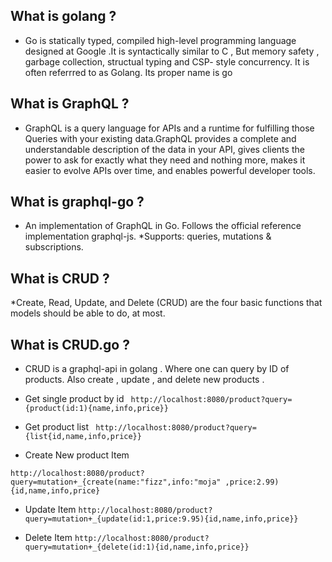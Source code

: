 ## What is golang ?

* Go is statically typed, compiled high-level programming language designed at Google .It is syntactically similar to C , But memory safety , garbage collection, structual typing and CSP- style concurrency. It is often referrred to as Golang. Its proper name is go 


## What is GraphQL ?

* GraphQL is a query language for APIs and a runtime for fulfilling those Queries with your existing data.GraphQL provides a complete and understandable description of the data in your API, gives clients the power to ask for exactly what they need and nothing more, makes it easier to evolve APIs over time, and enables powerful developer tools.

## What is graphql-go ?

* An implementation of GraphQL in Go. Follows the official reference implementation graphql-js.
*Supports: queries, mutations & subscriptions.

## What is CRUD ? 
*Create, Read, Update, and Delete (CRUD) are the four basic functions that models should be able to do, at most.

## What is CRUD.go ?

* CRUD is a graphql-api in golang . Where one can query by ID of products. Also create , update , and delete new products .

* Get single product by id 
` http://localhost:8080/product?query={product(id:1){name,info,price}}`

* Get product list 
` http://localhost:8080/product?query={list{id,name,info,price}}`

* Create New product Item

`http://localhost:8080/product?query=mutation+_{create(name:"fizz",info:"moja" ,price:2.99){id,name,info,price}`


* Update Item
`http://localhost:8080/product?query=mutation+_{update(id:1,price:9.95){id,name,info,price}}`

* Delete Item
`http://localhost:8080/product?query=mutation+_{delete(id:1){id,name,info,price}}`
